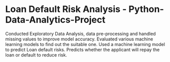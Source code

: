 # Loan Default Risk Analysis - Python-Data-Analytics-Project
Conducted Exploratory Data Analysis, data pre-processing and handled missing values to improve model accuracy. 
Evaluated various machine learning models to find out the suitable one. 
Used a machine learning model to predict Loan default risks. 
Predicts whether the applicant will repay the loan or default to reduce risk. 

